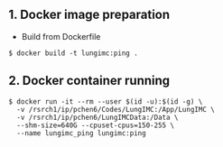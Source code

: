 ## 1. Docker image preparation
* Build from Dockerfile
```
$ docker build -t lungimc:ping .
```

## 2. Docker container running
```172.30.205.155
$ docker run -it --rm --user $(id -u):$(id -g) \
  -v /rsrch1/ip/pchen6/Codes/LungIMC:/App/LungIMC \
  -v /rsrch1/ip/pchen6/LungIMCData:/Data \
  --shm-size=640G --cpuset-cpus=150-255 \
  --name lungimc_ping lungimc:ping
```


